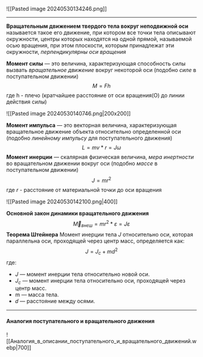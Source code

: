 ![[Pasted image 20240530134246.png]]

---
**Вращательным движением твердого тела вокруг неподвижной оси** называется такое его движение, при котором все точки тела описывают окружности, центры которых находятся на одной прямой, называемой осью вращения, при этом плоскости, которым принадлежат эти окружности, *перпендикулярны оси вращения* 

**Момент силы** — это величина, характеризующая способность силы вызвать *вращательное движение* вокруг некоторой оси (подобно *силе* в поступательном движении)$$M = Fh$$где h - плечо (кратчайшее расстояние от оси вращения(О) до линии действия силы)

![[Pasted image 20240530140746.png|200x200]]

**Момент импульса** — это векторная величина, характеризующая вращательное движение объекта относительно определенной оси (подобно *линейному импульсу* для поступательного движения) $$L = mv * r = J\omega$$
**Момент инерции** — скалярная физическая величина, *мера инертности* во вращательном движении вокруг оси (подобно *массе* в поступательном движении)$$J = mr^2$$где $r$ - расстояние от материальной точки до оси вращения

![[Pasted image 20240530142100.png|400]]

**Основной закон динамики вращательного движения**$$\vec{M}_{внеш} = mr^2 * \varepsilon = J\varepsilon$$
**Теорема Штейнера**
Момент инерции тела $J$ относительно оси, которая параллельна оси, проходящей через центр масс, определяется как: $$J = J_{c} + md^2$$
где:

- $J$ — момент инерции тела относительно новой оси.
- $J_c$​ — момент инерции тела относительно оси, проходящей через центр масс.
- m — масса тела.
- 𝑑 — расстояние между осями.

---
#### Аналогия поступательного и вращательного движения

![[Аналогия_в_описании_поступательного_и_вращательного_движений.webp|700]]

